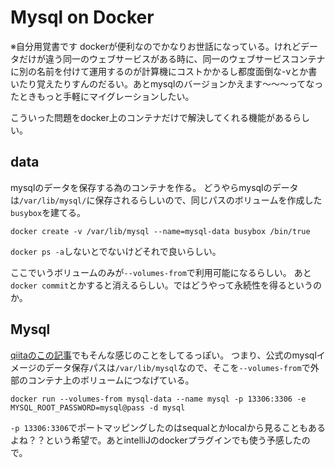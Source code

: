 # Mysql on Docker
※自分用覚書です
dockerが便利なのでかなりお世話になっている。けれどデータだけが違う同一のウェブサービスがある時に、同一のウェブサービスコンテナに別の名前を付けて運用するのが計算機にコストかかるし都度面倒な-vとか書いたり覚えたりすんのだるい。あとmysqlのバージョンかえます〜〜〜ってなったときもっと手軽にマイグレーションしたい。

こういった問題をdocker上のコンテナだけで解決してくれる機能があるらしい。

## data
mysqlのデータを保存する為のコンテナを作る。
どうやらmysqlのデータは`/var/lib/mysql/`に保存されるらしいので、同じパスのボリュームを作成した`busybox`を建てる。
```
docker create -v /var/lib/mysql --name=mysql-data busybox /bin/true
```
`docker ps -a`しないとでないけどそれで良いらしい。

ここでいうボリュームのみが`--volumes-from`で利用可能になるらしい。
あと`docker commit`とかすると消えるらしい。ではどうやって永続性を得るというのか。





## Mysql

[qiitaのこの記事]( http://qiita.com/baster/items/32a66766cbfd28e63a6b )でもそんな感じのことをしてるっぽい。
つまり、公式のmysqlイメージのデータ保存パスは`/var/lib/mysql`なので、そこを`--volumes-from`で外部のコンテナ上のボリュームにつなげている。

```
docker run --volumes-from mysql-data --name mysql -p 13306:3306 -e MYSQL_ROOT_PASSWORD=mysql@pass -d mysql
```
`-p 13306:3306`でポートマッピングしたのはsequalとかlocalから見ることもあるよね？？という希望で。あとintelliJのdockerプラグインでも使う予感したので。





